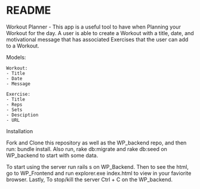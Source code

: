 # README

Workout Planner - This app is a useful tool to have when Planning your Workout for the day. A user is able to create a Workout with a title, date, and motivational message that has associated Exercises that the user can add to a Workout. 

Models:

    Workout:
    - Title
    - Date
    - Message

    Exercise:
    - Title
    - Reps
    - Sets
    - Desciption
    - URL

Installation

Fork and Clone this repository as well as the WP_backend repo, and then run: bundle install. Also run, rake db:migrate and rake db:seed on WP_backend to start with some data. 

To start using the server run rails s on WP_Backend. Then to see the html, go to WP_Frontend and run explorer.exe index.html to view in your faviorite browser. Lastly, To stop/kill the server Ctrl + C on the WP_backend.